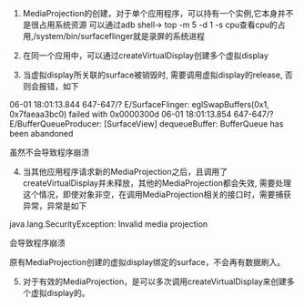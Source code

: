1. MediaProjection的创建，对于单个应用程序，可以持有一个实例,它本身并不是很占用系统资源
	可以通过adb shell-> top -m 5 -d 1 -s cpu查看cpu的占用,/system/bin/surfaceflinger就是录屏的系统进程

2. 在同一个应用中，可以通过createVirtualDisplay创建多个虚拟display

3. 当虚拟display所关联的surface被销毁时, 需要调用虚拟display的release, 否则会报错，如下

06-01 18:01:13.844 647-647/? E/SurfaceFlinger: eglSwapBuffers(0x1, 0x7faeaa3bc0) failed with 0x0000300d
06-01 18:01:13.854 647-647/? E/BufferQueueProducer: [SurfaceView] dequeueBuffer: BufferQueue has been abandoned

虽然不会导致程序崩溃

4. 当其他应用程序请求新的MediaProjection之后，且调用了createVirtualDisplay并未释放，其他的MediaProjection都会失效,
需要处理这个情况，即使对象非空，在调用MediaProjection相关的接口时，需要捕获异常，异常是如下

java.lang.SecurityException: Invalid media projection

会导致程序崩溃

原有MediaProjection创建的虚拟display绑定的surface，不会再有数据刷入。

5. 对于有效的MediaProjection，是可以多次调用createVirtualDisplay来创建多个虚拟display的。

